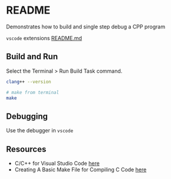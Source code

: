 # README

Demonstrates how to build and single step debug a CPP program  

`vscode` extensions [README.md](../README.md)  

## Build and Run

Select the Terminal > Run Build Task command.

```sh
clang++ --version

# make from terminal
make
```

## Debugging

Use the debugger in `vscode`  

## Resources

* C/C++ for Visual Studio Code [here](https://code.visualstudio.com/docs/languages/cpp)  
* Creating A Basic Make File for Compiling C Code [here](https://www.codeproject.com/Articles/794764/Creating-A-Basic-Make-File-for-Compiling-C-Code)  

